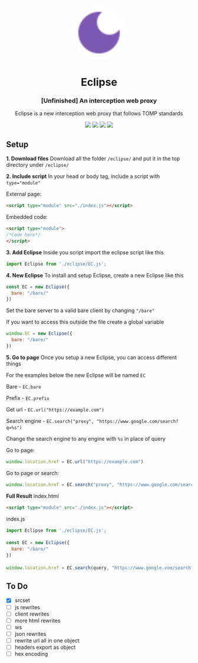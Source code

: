 <div align="center">

<kbd>
<img style="border-radius:50%" height="150px" src="https://raw.githubusercontent.com/cognetwork-dev/Eclipse/main/public/logo.svg">
</kbd>

<h1>Eclipse</h1>

<h3>[Unfinished] An interception web proxy</h3>

<p>Eclipse is a new interception web proxy that follows TOMP standards</p>

</div>

<p align="center">
<a href="https://repl.it/github/FogNetwork/Eclipse"><img height="30px" src="https://raw.githubusercontent.com/FogNetwork/Tsunami/main/deploy/replit2.svg"><img></a>
<a href="https://glitch.com/edit/#!/import/github/FogNetwork/Eclipse"><img height="30px" src="https://raw.githubusercontent.com/FogNetwork/Tsunami/main/deploy/glitch2.svg"><img></a>
<a href="https://railway.app/new/template?template=https://github.com/FogNetwork/Eclipse"><img height="30px" src="https://raw.githubusercontent.com/FogNetwork/Tsunami/main/deploy/railway2.svg"><img></a>
<a href="https://app.koyeb.com/deploy?type=git&repository=github.com/FogNetwork/Eclipse&branch=main&name=Eclipse"><img height="30px" src="https://raw.githubusercontent.com/FogNetwork/Tsunami/main/deploy/koyeb2.svg"><img></a>
</p>

## Setup
**1. Download files**
Download all the folder `/eclipse/` and put it in the top directory under `/eclipse/`

**2. Include script**
In your head or body tag, include a script with `type="module"`

External page:
```html
<script type="module" src="./index.js"></script>
```

Embedded code:
```html
<script type="module">
/*Code here*/
</script>
```

**3. Add Eclipse**
Inside you script import the eclipse script like this
```js
import Eclipse from './eclipse/EC.js';
```

**4. New Eclipse**
To install and setup Eclipse, create a new Eclipse like this
```js
const EC = new Eclipse({
  bare: "/bare/"
})
```

Set the bare server to a valid bare client by changing `"/bare"`

If you want to access this outside the file create a global variable
```js
window.EC = new Eclipse({
  bare: "/bare/"
})
```

**5. Go to page**
Once you setup a new Eclipse, you can access different things

For the examples below the new Eclipse will be named `EC`

Bare - `EC.bare`

Prefix - `EC.prefix`

Get url - `EC.url("https://example.com")`

Search engine - `EC.search("proxy", "https://www.google.com/search?q=%s")`

Change the search engine to any engine with `%s` in place of query

Go to page:
```js
window.location.href = EC.url("https://example.com")
```

Go to page or search:
```js
window.location.href = EC.search("proxy", "https://www.google.com/search?q=%s")
```

**Full Result**
index.html

```html
<script type="module" src="./index.js"></script>
```

index.js
```js
import Eclipse from './eclipse/EC.js';

const EC = new Eclipse({
  bare: "/bare/"
})

window.location.href = EC.search(query, "https://www.google.com/search?q=%s")
```

## To Do
- [x] srcset
- [ ] js rewrites
- [ ] client rewrites
- [ ] more html rewrites
- [ ] ws
- [ ] json rewrites
- [ ] rewrite url all in one object
- [ ] headers export as object
- [ ] hex encoding

